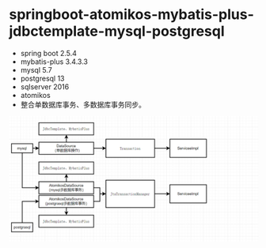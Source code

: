 # springboot-atomikos-mybatis-plus-jdbctemplate-mysql-postgresql
- spring boot 2.5.4
- mybatis-plus 3.4.3.3
- mysql 5.7
- postgresql 13
- sqlserver 2016
- atomikos
- 整合单数据库事务、多数据库事务同步。


![image](https://github.com/jackpanz/springboot-atomikos-mybatis-plus-jdbctemplate-mysql-postgresql/blob/master/doc/1.png?raw=true)
